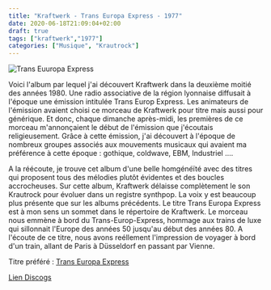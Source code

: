 ```yaml
---
title: "Kraftwerk - Trans Europa Express - 1977"
date: 2020-06-18T21:09:04+02:00
draft: true
tags: ["kraftwerk","1977"]
categories: ["Musique", "Krautrock"]
---
```

![Trans Euuropa Express](https://img.discogs.com/Oqk7sqr8zhRAx4j6JdkyTD4fCrw=/fit-in/600x600/filters:strip_icc():format(jpeg):mode_rgb():quality(90)/discogs-images/R-75547-1580075275-7157.jpeg.jpg)

Voici l'album par lequel j'ai découvert Kraftwerk dans la deuxième moitié des années 1980. Une radio associative de la région lyonnaise diffusait à l'époque une émission intitulée Trans Europ Express. Les animateurs de l'émission avaient choisi ce morceau de Kraftwerk pour titre mais aussi pour générique. Et donc, chaque dimanche après-midi, les premières de ce morceau m'annonçaient le début de l'émission que j'écoutais religieusement. Grâce à cette émission, j'ai découvert à l'époque de nombreux groupes associés aux mouvements musicaux qui avaient ma préférence à cette époque : gothique, coldwave, EBM, Industriel ....

A la réécoute, je trouve cet album d'une belle homgénéïté avec des titres qui proposent tous des mélodies plutôt évidentes et des boucles accrocheuses. Sur cette album, Kraftwerk délaisse complètement le son Krautrock pour évoluer dans un registre synthpop. La voix y est beaucoup plus présente que sur les albums précédents. Le titre Trans Europa Express est à mon sens un sommet dans le répertoire de Kraftwerk. Le morceau nous emmène à bord du Trans-Europ-Express, hommage aux trains de luxe qui sillonnait l'Europe des années 50 jusqu'au début des années 80. A l'écoute de ce titre, nous avons reéllement l'impression de voyager à bord d'un train, allant de Paris à Düsseldorf en passant par Vienne.

Titre préféré : [Trans Europa Express](https://www.youtube.com/watch?v=zOfh7YdugzQ)

[Lien Discogs](https://www.discogs.com/fr/Kraftwerk-Trans-Europe-Express/master/2877)